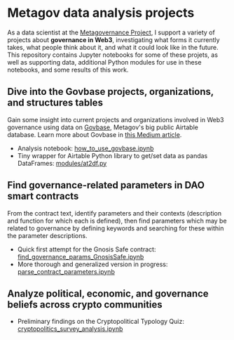 # Metagov data analysis projects
As a data scientist at the [Metagovernance Project](https://metagov.org/), I support a variety of projects about **governance in Web3**, investigating what forms it currently takes, what people think about it, and what it could look like in the future. This repository contains Jupyter notebooks for some of these projets, as well as supporting data, additional Python modules for use in these notebooks, and some results of this work.

## Dive into the Govbase projects, organizations, and structures tables
Gain some insight into current projects and organizations involved in Web3 governance using data on [Govbase](https://airtable.com/shrgnUrj0dqzZDsOd/tblvk3EFzcoCFvXXi/viwTisATNcua7os4y), Metagov's big public Airtable database. Learn more about Govbase in [this Medium article](https://medium.com/metagov/introducing-govbase-97884b0ddaef).

- Analysis notebook: [how_to_use_govbase.ipynb](https://github.com/notchia/metagov/blob/main/how_to_use_govbase.ipynb)
- Tiny wrapper for Airtable Python library to get/set data as pandas DataFrames: [modules/at2df.py](https://github.com/notchia/metagov/blob/main/at2df.py)

## Find governance-related parameters in DAO smart contracts
From the contract text, identify parameters and their contexts (description and function for which each is defined), then find parameters which may be related to governance by defining keywords and searching for these within the parameter descriptions.

- Quick first attempt for the Gnosis Safe contract: [find_governance_params_GnosisSafe.ipynb](https://github.com/notchia/metagov/blob/main/find_governance_params_GnosisSafe.ipynb)
- More thorough and generalized version in progress: [parse_contract_parameters.ipynb](https://github.com/notchia/metagov/blob/main/parse_contract_parameters.ipynb)

## Analyze political, economic, and governance beliefs across crypto communities
- Preliminary findings on the Cryptopolitical Typology Quiz: [cryptopolitics_survey_analysis.ipynb](https://github.com/notchia/metagov/blob/main/cryptopolitics_survey_analysis.ipynb)
